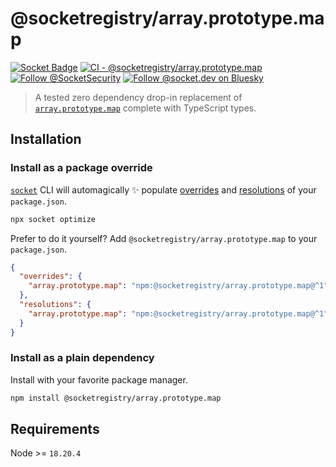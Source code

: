 # @socketregistry/array.prototype.map

[![Socket Badge](https://socket.dev/api/badge/npm/package/@socketregistry/array.prototype.map)](https://socket.dev/npm/package/@socketregistry/array.prototype.map)
[![CI - @socketregistry/array.prototype.map](https://github.com/SocketDev/socket-registry/actions/workflows/ci.yml/badge.svg)](https://github.com/SocketDev/socket-registry/actions/workflows/ci.yml)
[![Follow @SocketSecurity](https://img.shields.io/twitter/follow/SocketSecurity?style=social)](https://twitter.com/SocketSecurity)
[![Follow @socket.dev on Bluesky](https://img.shields.io/badge/Follow-@socket.dev-1DA1F2?style=social&logo=bluesky)](https://bsky.app/profile/socket.dev)

> A tested zero dependency drop-in replacement of
> [`array.prototype.map`](https://socket.dev/npm/package/array.prototype.map)
> complete with TypeScript types.

## Installation

### Install as a package override

[`socket`](https://socket.dev/npm/package/socket) CLI will automagically ✨
populate
[overrides](https://docs.npmjs.com/cli/v9/configuring-npm/package-json#overrides)
and [resolutions](https://yarnpkg.com/configuration/manifest#resolutions) of
your `package.json`.

```sh
npx socket optimize
```

Prefer to do it yourself? Add `@socketregistry/array.prototype.map` to your
`package.json`.

```json
{
  "overrides": {
    "array.prototype.map": "npm:@socketregistry/array.prototype.map@^1"
  },
  "resolutions": {
    "array.prototype.map": "npm:@socketregistry/array.prototype.map@^1"
  }
}
```

### Install as a plain dependency

Install with your favorite package manager.

```sh
npm install @socketregistry/array.prototype.map
```

## Requirements

Node >= `18.20.4`
